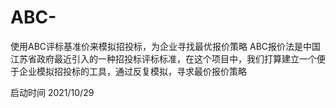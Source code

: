 # ABC-
使用ABC评标基准价来模拟招投标，为企业寻找最优报价策略
ABC报价法是中国江苏省政府最近引入的一种招投标评标标准，在这个项目中，我们打算建立一个便于企业模拟招投标的工具，通过反复模拟，寻求最价报价策略

启动时间 2021/10/29 
